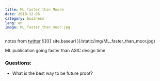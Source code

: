 ```yaml
---
title: ML faster than Moore
date: 2018-12-06
category: business
lang: en
image: ML_faster_than_moor.jpg
---
```

notes from [twitter](https://twitter.com/noborux/status/1070769998010900480/photo/1)
![]({{ site.baseurl }}/static/img/ML_faster_than_moor.jpg)

ML publication going faster than ASIC design time

### Questions:
* What is the best way to be future proof?
